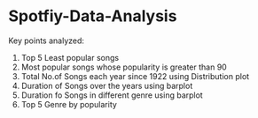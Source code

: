 # Spotfiy-Data-Analysis

Key points analyzed:
1. Top 5 Least popular songs
2. Most popular songs whose popularity is greater than 90
3. Total No.of Songs each year since 1922 using Distribution plot
4. Duration of Songs over the years using barplot
5. Duration fo Songs in different genre using barplot
6. Top 5 Genre by popularity
